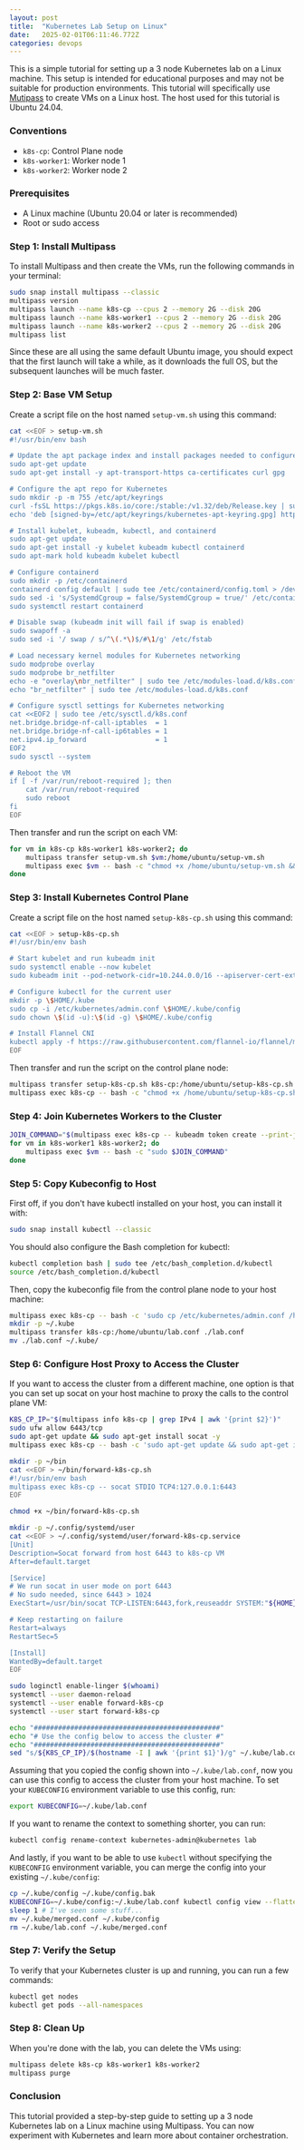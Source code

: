 ```yaml
---
layout: post
title:  "Kubernetes Lab Setup on Linux"
date:   2025-02-01T06:11:46.772Z
categories: devops
---
```

This is a simple tutorial for setting up a 3 node Kubernetes lab on a Linux machine. This setup is intended for educational purposes and may not be suitable for production environments. This tutorial will specifically use [Mutipass](https://canonical.com/multipass) to create VMs on a Linux host. The host used for this tutorial is Ubuntu 24.04.

### Conventions

- `k8s-cp`: Control Plane node
- `k8s-worker1`: Worker node 1
- `k8s-worker2`: Worker node 2

### Prerequisites

- A Linux machine (Ubuntu 20.04 or later is recommended)
- Root or sudo access

### Step 1: Install Multipass

To install Multipass and then create the VMs, run the following commands in your terminal:

```bash
sudo snap install multipass --classic
multipass version
multipass launch --name k8s-cp --cpus 2 --memory 2G --disk 20G
multipass launch --name k8s-worker1 --cpus 2 --memory 2G --disk 20G
multipass launch --name k8s-worker2 --cpus 2 --memory 2G --disk 20G
multipass list
```

Since these are all using the same default Ubuntu image, you should expect that the first launch will take a while, as it downloads the full OS, but the subsequent launches will be much faster.

### Step 2: Base VM Setup

Create a script file on the host named `setup-vm.sh` using this command:

```bash
cat <<EOF > setup-vm.sh
#!/usr/bin/env bash

# Update the apt package index and install packages needed to configure the k8s apt repo
sudo apt-get update
sudo apt-get install -y apt-transport-https ca-certificates curl gpg

# Configure the apt repo for Kubernetes
sudo mkdir -p -m 755 /etc/apt/keyrings
curl -fsSL https://pkgs.k8s.io/core:/stable:/v1.32/deb/Release.key | sudo gpg --dearmor -o /etc/apt/keyrings/kubernetes-apt-keyring.gpg
echo 'deb [signed-by=/etc/apt/keyrings/kubernetes-apt-keyring.gpg] https://pkgs.k8s.io/core:/stable:/v1.32/deb/ /' | sudo tee /etc/apt/sources.list.d/kubernetes.list

# Install kubelet, kubeadm, kubectl, and containerd
sudo apt-get update
sudo apt-get install -y kubelet kubeadm kubectl containerd
sudo apt-mark hold kubeadm kubelet kubectl

# Configure containerd
sudo mkdir -p /etc/containerd
containerd config default | sudo tee /etc/containerd/config.toml > /dev/null
sudo sed -i 's/SystemdCgroup = false/SystemdCgroup = true/' /etc/containerd/config.toml
sudo systemctl restart containerd

# Disable swap (kubeadm init will fail if swap is enabled)
sudo swapoff -a
sudo sed -i '/ swap / s/^\(.*\)$/#\1/g' /etc/fstab

# Load necessary kernel modules for Kubernetes networking
sudo modprobe overlay
sudo modprobe br_netfilter
echo -e "overlay\nbr_netfilter" | sudo tee /etc/modules-load.d/k8s.conf
echo "br_netfilter" | sudo tee /etc/modules-load.d/k8s.conf

# Configure sysctl settings for Kubernetes networking
cat <<EOF2 | sudo tee /etc/sysctl.d/k8s.conf
net.bridge.bridge-nf-call-iptables  = 1
net.bridge.bridge-nf-call-ip6tables = 1
net.ipv4.ip_forward                 = 1
EOF2
sudo sysctl --system

# Reboot the VM
if [ -f /var/run/reboot-required ]; then
    cat /var/run/reboot-required
    sudo reboot
fi
EOF
```

Then transfer and run the script on each VM:

```bash
for vm in k8s-cp k8s-worker1 k8s-worker2; do
    multipass transfer setup-vm.sh $vm:/home/ubuntu/setup-vm.sh
    multipass exec $vm -- bash -c "chmod +x /home/ubuntu/setup-vm.sh && /home/ubuntu/setup-vm.sh"
done
```

### Step 3: Install Kubernetes Control Plane

Create a script file on the host named `setup-k8s-cp.sh` using this command:

```bash
cat <<EOF > setup-k8s-cp.sh
#!/usr/bin/env bash

# Start kubelet and run kubeadm init
sudo systemctl enable --now kubelet
sudo kubeadm init --pod-network-cidr=10.244.0.0/16 --apiserver-cert-extra-sans $(hostname -I | awk '{print $1}')

# Configure kubectl for the current user
mkdir -p \$HOME/.kube
sudo cp -i /etc/kubernetes/admin.conf \$HOME/.kube/config
sudo chown \$(id -u):\$(id -g) \$HOME/.kube/config

# Install Flannel CNI
kubectl apply -f https://raw.githubusercontent.com/flannel-io/flannel/master/Documentation/kube-flannel.yml
EOF
```

Then transfer and run the script on the control plane node:

```bash
multipass transfer setup-k8s-cp.sh k8s-cp:/home/ubuntu/setup-k8s-cp.sh
multipass exec k8s-cp -- bash -c "chmod +x /home/ubuntu/setup-k8s-cp.sh && /home/ubuntu/setup-k8s-cp.sh"
```

### Step 4: Join Kubernetes Workers to the Cluster

```bash
JOIN_COMMAND="$(multipass exec k8s-cp -- kubeadm token create --print-join-command)"
for vm in k8s-worker1 k8s-worker2; do
    multipass exec $vm -- bash -c "sudo $JOIN_COMMAND"
done
```

### Step 5: Copy Kubeconfig to Host

First off, if you don't have kubectl installed on your host, you can install it with:

```bash
sudo snap install kubectl --classic
```

You should also configure the Bash completion for kubectl:

```bash
kubectl completion bash | sudo tee /etc/bash_completion.d/kubectl
source /etc/bash_completion.d/kubectl
```

Then, copy the kubeconfig file from the control plane node to your host machine:

```bash
multipass exec k8s-cp -- bash -c 'sudo cp /etc/kubernetes/admin.conf /home/ubuntu/lab.conf; sudo chown $(id -u):$(id -g) /home/ubuntu/lab.conf'
mkdir -p ~/.kube
multipass transfer k8s-cp:/home/ubuntu/lab.conf ./lab.conf
mv ./lab.conf ~/.kube/
```

### Step 6: Configure Host Proxy to Access the Cluster

If you want to access the cluster from a different machine, one option is that you can set up socat on your host machine to proxy the calls to the control plane VM:

```bash
K8S_CP_IP="$(multipass info k8s-cp | grep IPv4 | awk '{print $2}')"
sudo ufw allow 6443/tcp
sudo apt-get update && sudo apt-get install socat -y
multipass exec k8s-cp -- bash -c 'sudo apt-get update && sudo apt-get install socat'

mkdir -p ~/bin
cat <<EOF > ~/bin/forward-k8s-cp.sh
#!/usr/bin/env bash
multipass exec k8s-cp -- socat STDIO TCP4:127.0.0.1:6443
EOF

chmod +x ~/bin/forward-k8s-cp.sh

mkdir -p ~/.config/systemd/user
cat <<EOF > ~/.config/systemd/user/forward-k8s-cp.service
[Unit]
Description=Socat forward from host 6443 to k8s-cp VM
After=default.target

[Service]
# We run socat in user mode on port 6443
# No sudo needed, since 6443 > 1024
ExecStart=/usr/bin/socat TCP-LISTEN:6443,fork,reuseaddr SYSTEM:"${HOME}/bin/forward-k8s-cp.sh"

# Keep restarting on failure
Restart=always
RestartSec=5

[Install]
WantedBy=default.target
EOF

sudo loginctl enable-linger $(whoami)
systemctl --user daemon-reload
systemctl --user enable forward-k8s-cp
systemctl --user start forward-k8s-cp

echo "##############################################"
echo "# Use the config below to access the cluster #"
echo "##############################################"
sed "s/${K8S_CP_IP}/$(hostname -I | awk '{print $1}')/g" ~/.kube/lab.conf
```

Assuming that you copied the config shown into `~/.kube/lab.conf`, now you can use this config to access the cluster from your host machine. To set your `KUBECONFIG` environment variable to use this config, run:

```bash
export KUBECONFIG=~/.kube/lab.conf
```

If you want to rename the context to something shorter, you can run:

```bash
kubectl config rename-context kubernetes-admin@kubernetes lab
```

And lastly, if you want to be able to use `kubectl` without specifying the `KUBECONFIG` environment variable, you can merge the config into your existing `~/.kube/config`:

```bash
cp ~/.kube/config ~/.kube/config.bak
KUBECONFIG=~/.kube/config:~/.kube/lab.conf kubectl config view --flatten > ~/.kube/merged.conf
sleep 1 # I've seen some stuff...
mv ~/.kube/merged.conf ~/.kube/config
rm ~/.kube/lab.conf ~/.kube/merged.conf
```

### Step 7: Verify the Setup

To verify that your Kubernetes cluster is up and running, you can run a few commands:

```bash
kubectl get nodes
kubectl get pods --all-namespaces
```

### Step 8: Clean Up

When you're done with the lab, you can delete the VMs using:

```bash
multipass delete k8s-cp k8s-worker1 k8s-worker2
multipass purge
```

### Conclusion

This tutorial provided a step-by-step guide to setting up a 3 node Kubernetes lab on a Linux machine using Multipass. You can now experiment with Kubernetes and learn more about container orchestration.
